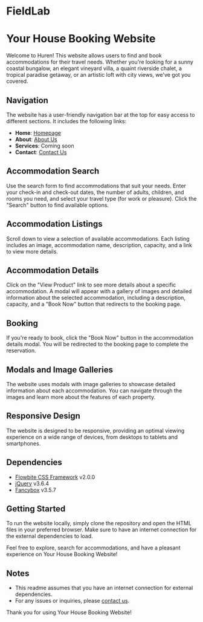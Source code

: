 # FieldLab
# Your House Booking Website

Welcome to Huren! This website allows users to find and book accommodations for their travel needs. Whether you're looking for a sunny coastal bungalow, an elegant vineyard villa, a quaint riverside chalet, a tropical paradise getaway, or an artistic loft with city views, we've got you covered.

## Navigation

The website has a user-friendly navigation bar at the top for easy access to different sections. It includes the following links:
- **Home**: [Homepage](homepage.html)
- **About**: [About Us](about.html)
- **Services**: Coming soon
- **Contact**: [Contact Us](contact.html)

## Accommodation Search

Use the search form to find accommodations that suit your needs. Enter your check-in and check-out dates, the number of adults, children, and rooms you need, and select your travel type (for work or pleasure). Click the "Search" button to find available options.

## Accommodation Listings

Scroll down to view a selection of available accommodations. Each listing includes an image, accommodation name, description, capacity, and a link to view more details.

## Accommodation Details

Click on the "View Product" link to see more details about a specific accommodation. A modal will appear with a gallery of images and detailed information about the selected accommodation, including a description, capacity, and a "Book Now" button that redirects to the booking page.

## Booking

If you're ready to book, click the "Book Now" button in the accommodation details modal. You will be redirected to the booking page to complete the reservation.

## Modals and Image Galleries

The website uses modals with image galleries to showcase detailed information about each accommodation. You can navigate through the images and learn more about the features of each property.

## Responsive Design

The website is designed to be responsive, providing an optimal viewing experience on a wide range of devices, from desktops to tablets and smartphones.

## Dependencies

- [Flowbite CSS Framework](https://flowbite.com/) v2.0.0
- [jQuery](https://jquery.com/) v3.6.4
- [Fancybox](https://fancyapps.com/fancybox/) v3.5.7

## Getting Started

To run the website locally, simply clone the repository and open the HTML files in your preferred browser. Make sure to have an internet connection for the external dependencies to load.

Feel free to explore, search for accommodations, and have a pleasant experience on Your House Booking Website!

## Notes

- This readme assumes that you have an internet connection for external dependencies.
- For any issues or inquiries, please [contact us](contact.html).

Thank you for using Your House Booking Website!
